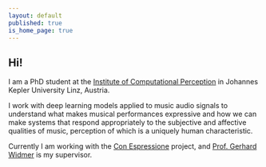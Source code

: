 ```yaml
---
layout: default
published: true
is_home_page: true
---
```

## Hi!

I am a PhD student at the [Institute of Computational Perception](https://www.jku.at/en/institute-of-computational-perception/) in Johannes Kepler University Linz, Austria.

I work with deep learning models applied to music audio signals to understand what makes musical performances expressive and how we can make systems that respond appropriately to the subjective and affective qualities of music, perception of which is a uniquely human characteristic.

Currently I am working with the [Con Espressione](https://www.jku.at/en/institute-of-computational-perception/research/projects/con-espressione/) project, and [Prof. Gerhard Widmer](https://www.jku.at/en/institute-of-computational-perception/about-us/people/gerhard-widmer/) is my supervisor.

<br>
<!--
<ul class="downloads">
  <li><a href="#Publications"><strong>Publications</strong></a></li>
  <li><a href="#"><strong>About Me</strong></a></li>
 </ul>
 
<br><br>-->
## Updates
### 2021
----
**August 19, 2021**: Gave a 40-minute talk at [MAPLE lab, McMaster University](https://maplelab.net/) titled "Towards Better Features for Music Emotion Recognition: A Machine Learning Approach".

**June 30, 2021**: Presented our work on two-level explanations with sound sources and mid-level features at SMC 2021 [Paper](https://arxiv.org/abs/2106.07787)

**June 10, 2021**: Presented our work on domain adaptation of perceptual features in music at ICASSP 2021 [Paper](https://arxiv.org/abs/2102.13479)

<br>
### 2020
----
**December 12, 2020**: Patent granted for our work on audio analytics that I worked on while at Honeywell (project duration: 2017-18). [Link](https://patents.google.com/patent/US10475468B1)

<br>
### 2019
----
**November 5, 2019**: Presented my work on explainable emotion recognition in ISMIR 2019, Delft. [Teaser Talk](https://collegerama.tudelft.nl/Mediasite/Showcase/ismir2019/Presentation/b68bfc2ef9214728ac2d5c3d4d3119061d) [Paper/Poster/Demo](https://shreyanc.github.io/ismir2019_paper_poster.html)

**October 27, 2019**: Presented our state-of-the-art results on [emotion and theme recognition task at MediaEval 2019](https://multimediaeval.github.io/2019-Emotion-and-Theme-Recognition-in-Music-Task/) in Sophia Antipolis, France.

**October 16, 2019**: Gave a guest talk at the Acoustics Research Institute, ÖAW (Austrian Academy of Sciences) with Verena Haunschmid on Explainable Models and their Application in Music Emotion Recognition.

<br>

## Publications
[On Perceived Emotion in Expressive Piano Performance: Further Experimental Evidence for the Relevance of Mid-level Features (2021)](https://arxiv.org/abs/2107.13231)
> **Shreyan Chowdhury**, Gerhard Widmer<br>
> ISMIR 2021, Virtual

[Tracing Back Music Emotion Predictions to Sound Sources and Intuitive Perceptual Qualities (2021)](https://arxiv.org/abs/2106.07787)
> **Shreyan Chowdhury**, Verena Praher, Gerhard Widmer<br>
> Sound and Music Computing Conference 2021

[Towards Explaining Expressive Qualities in Piano Recordings: Transfer of Explanatory Features via Acoustic Domain Adaptation (2021)](https://arxiv.org/abs/2102.13479)
> **Shreyan Chowdhury**, Gerhard Widmer<br>
> ICASSP 2021, Toronto, Canada

[On the Characterization of Expressive Performance in Classical Music: First Results of the Con Espressione Game (2020)](https://arxiv.org/abs/2008.02194)
> Carlos Cancino-Chacón, Silvan Peter, **Shreyan Chowdhury**, Anna Aljanaki, Gerhard Widmer<br>
> ISMIR 2019, Montreal, Canada

[Emotion and Theme Recognition in Music with Frequency-Aware RF-Regularized CNNs (2019)](https://www.jku.at/fileadmin/gruppen/173/Research/Emotion_in_Music_with_Frequency-Aware_RF-Regularized_CNNs_Koutini.pdf)
> Khaled Koutini, **Shreyan Chowdhury**, Verena Haunschmid, Hamid Eghbal-zadeh, Gerhard Widmer<br>
> MediaEval Multimedia Benchmark 2019, Sophia Antipolis

[Towards Explainable Music Emotion Recognition: The Route via Mid-level Features (2019)](https://arxiv.org/abs/1907.03572) [[demo]](https://shreyanc.github.io/ismir_example.html)
>**Shreyan Chowdhury**, Andreu Vall, Verena Haunschmid, Gerhard Widmer<br>
>ISMIR 2019, Delft, Netherlands

[Two-level Explanations in Music Emotion Recognition (2019)](https://arxiv.org/abs/1905.11760) [[demo]](https://shreyanc.github.io/ICML_example.html)
>Verena Haunschmid, **Shreyan Chowdhury**, Gerhard Widmer<br>
>ICML 2019, Machine Learning for Music Discovery Workshop

[Music Tempo Estimation Using Sub-Band Synchrony (2017)](https://www.isca-speech.org/archive/Interspeech_2017/pdfs/1000.PDF) [[poster]](http://tanayag.com/Pub_files/chowdhury_ISposter.pdf)
>**Shreyan Chowdhury**, Tanaya Guha, Rajesh M Hegde<br>
>INTERSPEECH, 3093-3096
